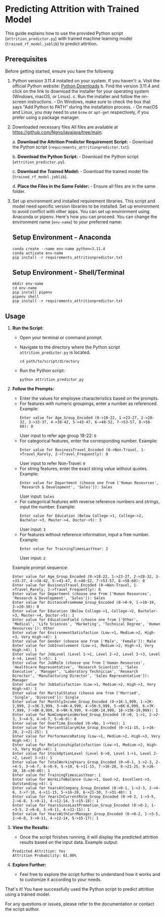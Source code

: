 # Predicting Attrition with Trained Model

This guide explains how to use the provided Python script (`attrition_predictor.py`) with trained machine learning model (`trained_rf_model.joblib`) to predict attrition.

## Prerequisites

Before getting started, ensure you have the following:

1. Python version 3.11.4 installed on your system. If you haven't:
    a. Visit the official Python website: [Python Downloads](https://www.python.org/downloads/)
    b. Find the version 3.11.4 and click on the link to download the installer for your operating system (Windows, macOS, or Linux).
    c. Run the installer and follow the on-screen instructions.
        - On Windows, make sure to check the box that says "Add Python to PATH" during the installation process.
        - On macOS and Linux, you may need to use `brew` or `apt-get` respectively, if you prefer using a package manager.


2. Downloaded necessary files
    All files are available at https://github.com/Ngno/jayajaya/tree/main:

    a. **Download the Attrition Predictor Requirement Script:**
        - Download the Python script (`requirements_attritionpredictor.txt`).

    b. **Download the Python Script:**
        - Download the Python script (`attrition_predictor.py`).

    c. **Download the Trained Model:**
        - Download the trained model file (`trained_rf_model.joblib`).

    d. **Place the Files in the Same Folder:**
        - Ensure all files are in the same folder.

3. Set up environment and installed requirement libraries.
    This script and model need specific version libraries to be installed. Set up environment to avoid conflict with other apps.
    You can set up environment using Anaconda or pipenv. Here's how you can proceed. You can change the environment name (`env-name`) to your preferred name:
    
    ## Setup Environment - Anaconda
    ```
    conda create --name env-name python=3.11.4
    conda activate env-name
    pip install -r requirements_attritionpredictor.txt
    ```

    ## Setup Environment - Shell/Terminal
    ```
    mkdir env-name
    cd env-name
    pip install pipenv
    pipenv shell
    pip install -r requirements_attritionpredictor.txt
    ```

## Usage

1. **Run the Script:**
    - Open your terminal or command prompt.
    - Navigate to the directory where the Python script `attrition_predictor.py` is located.

        ```
        cd path/to/script/directory
        ```

    - Run the Python script:

        ```
        python attrition_predictor.py
        ```

2. **Follow the Prompts:**
    - Enter the values for employee characteristics based on the prompts.
    - For features with numeric groupings, enter a number as referenced.
        Example: 
        ```
        Enter value for Age_Group_Encoded (0->18-22, 1->23-27, 2->28-32, 3->33-37, 4->38-42, 5->43-47, 6->48-52, 7->53-57, 8->58-60): 0
        ```
        User input to refer age group 18-22: `0`
    - For categorical features, enter the corresponding number.
        Example: 
        ```
        Enter value for BusinessTravel_Encoded (0->Non-Travel, 1->Travel_Rarely, 2->Travel_Frequently): 0
        ```
        User input to refer Non-Travel: `0`
    - For string features, enter the exact string value without quotes.
        Example: 
        ```
        Enter value for Department (choose one from ['Human Resources', 'Research & Development', 'Sales']): Sales
        ```
        User input: `Sales`
    - For categorical features with reverse reference numbers and strings, input the number.
        Example: 
        ```
        Enter value for Education (Below College->1, College->2, Bachelor->3, Master->4, Doctor->5): 3
        ```
        User input: `3`
    - For features without reference information, input a free number.
        Example: 
        ```
        Enter value for TrainingTimesLastYear: 2
        ```
        User input: `2`

    Example prompt sequence:
    ```
    Enter value for Age_Group_Encoded (0->18-22, 1->23-27, 2->28-32, 3->33-37, 4->38-42, 5->43-47, 6->48-52, 7->53-57, 8->58-60): 0
    Enter value for BusinessTravel_Encoded (0->Non-Travel, 1->Travel_Rarely, 2->Travel_Frequently): 0
    Enter value for Department (choose one from ['Human Resources', 'Research & Development', 'Sales']): Sales
    Enter value for DistanceFromHome_Group_Encoded (0->0-9, 1->10-19, 2->20-30): 0
    Enter value for Education (Below College->1, College->2, Bachelor->3, Master->4, Doctor->5): 1
    Enter value for EducationField (choose one from ['Other', 'Medical', 'Life Sciences', 'Marketing', 'Technical Degree', 'Human Resources']): Other
    Enter value for EnvironmentSatisfaction (Low->1, Medium->2, High->3, Very High->4): 1
    Enter value for Gender (choose one from ['Male', 'Female']): Male
    Enter value for JobInvolvement (Low->1, Medium->2, High->3, Very High->4): 1
    Enter value for JobLevel (Level 1->1, Level 2->2, Level 3->3, Level 4->4, Level 5->5): 1
    Enter value for JobRole (choose one from ['Human Resources', 'Healthcare Representative', 'Research Scientist', 'Sales Executive', 'Manager', 'Laboratory Technician', 'Research Director', 'Manufacturing Director', 'Sales Representative']): Manager
    Enter value for JobSatisfaction (Low->1, Medium->2, High->3, Very High->4): 1
    Enter value for MaritalStatus (choose one from ['Married', 'Single', 'Divorced']): Single
    Enter value for MonthlyIncome_Group_Encoded (0->1K-1,999, 1->2K-2,999, 2->3K-3,999, 3->4K-4,999, 4->5K-5,999, 5->6K-6,999, 6->7K-7,999, 7->8K-8,999, 8->9K-9,999, 9->10K-14,999, 10->15K-19,999): 1
    Enter value for NumCompaniesWorked_Group_Encoded (0->0, 1->1, 2->2-3, 3->4-5, 4->6-7, 5->8-9): 0
    Enter value for OverTime_Encoded (0->No, 1->Yes): 1
    Enter value for PercentSalaryHike_Group_Encoded (0->11-15, 1->16-20, 2->21-25): 1
    Enter value for PerformanceRating (Low->1, Medium->2, High->3, Very High->4): 1
    Enter value for RelationshipSatisfaction (Low->1, Medium->2, High->3, Very High->4): 1
    Enter value for StockOptionLevel (Level 0->0, Level 1->1, Level 2->2, Level 3->3): 1
    Enter value for TotalWorkingYears_Group_Encoded (0->0-1, 1->2-3, 2->4-5, 3->6-7, 4->8-9, 5->10, 6->11-15, 7->16-20, 8->21-25, 9->26-30, 10->30-40): 1
    Enter value for TrainingTimesLastYear: 1
    Enter value for WorkLifeBalance (Low->1, Good->2, Excellent->3, Outstanding->4): 1
    Enter value for YearsAtCompany_Group_Encoded (0->0-1, 1->2-3, 2->4-6, 3->7-10, 4->11-15, 5->16-20, 6->21-30, 7->31-40): 1
    Enter value for YearsInCurrentRole_Group_Encoded (0->0-2, 1->3-5, 2->6-8, 3->9-11, 4->12-14, 5->15-18): 1
    Enter value for YearsSinceLastPromotion_Group_Encoded (0->0-2, 1->3-5, 2->6-8, 3->9-11, 4->12-15): 1
    Enter value for YearsWithCurrManager_Group_Encoded (0->0-2, 1->3-5, 2->6-8, 3->9-11, 4->12-14, 5->15-17): 1
    ```

6. **View the Results:**
    - Once the script finishes running, it will display the predicted attrition results based on the input data.
    Example output:
    ```
    Predicted Attrition: Yes
    Attrition Probability: 61.00%
    ```

7. **Explore Further:**
    - Feel free to explore the script further to understand how it works and to customize it according to your needs.

That's it! You have successfully used the Python script to predict attrition using a trained model.

For any questions or issues, please refer to the documentation or contact the script author.
